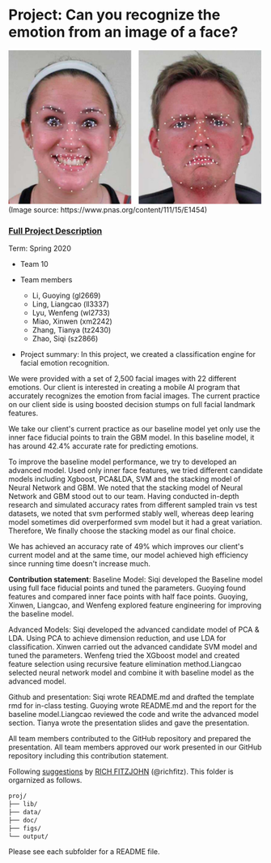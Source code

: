 # Project: Can you recognize the emotion from an image of a face? 
<img src="figs/CE.jpg" alt="Compound Emotions" width="500"/>
(Image source: https://www.pnas.org/content/111/15/E1454)

### [Full Project Description](doc/project3_desc.md)

Term: Spring 2020

+ Team 10
+ Team members
	+ Li, Guoying (gl2669)
	+ Ling, Liangcao (ll3337)
	+ Lyu, Wenfeng (wl2733)
	+ Miao, Xinwen (xm2242)
	+ Zhang, Tianya (tz2430)
	+ Zhao, Siqi (sz2866)

+ Project summary: In this project, we created a classification engine for facial emotion recognition. 

We were provided with a set of 2,500 facial images with 22 different emotions. Our client is interested in creating a mobile AI program that accurately recognizes the emotion from facial images. The current practice on our client side is using boosted decision stumps on full facial landmark features.

We take our client's current practice as our baseline model yet only use the inner face fiducial points to train the GBM model. In this baseline model, it has around 42.4% accurate rate for predicting emotions.

To improve the baseline model performance, we try to developed an advanced model. Used only inner face features, we tried different candidate models including Xgboost, PCA&LDA, SVM and the stacking model of Neural Network and GBM. We noted that the stacking model of Neural Network and GBM stood out to our team. Having conducted in-depth research and simulated accuracy rates from different sampled train vs test datasets, we noted that svm performed stably well, whereas deep learing model sometimes did overperformed svm model but it had a great variation. Therefore, We finally choose the stacking model as our final choice.

We has achieved an accuracy rate of 49% which improves our client's current model and at the same time, our model achieved high efficiency since running time doesn't increase much.

**Contribution statement**: 
Baseline Model: Siqi developed the Baseline model using full face fiducial points and tuned the parameters. Guoying found features and compared inner face points with half face points. Guoying, Xinwen, Liangcao, and Wenfeng explored feature engineering for improving the baseline model.

Advanced Models: Siqi developed the advanced candidate model of PCA & LDA. Using PCA to achieve dimension reduction, and use LDA for classification. Xinwen carried out the advanced candidate SVM model and tuned the parameters. Wenfeng tried the XGboost model and created feature selection using recursive feature elimination method.Liangcao selected neural network model and combine it with baseline model as the advanced model. 

Github and presentation: Siqi wrote README.md and drafted the template rmd for in-class testing. Guoying wrote README.md and the report for the baseline model.Liangcao reviewed the code and write the advanced model section. Tianya wrote the presentation slides and gave the presentation.

All team members contributed to the GitHub repository and prepared the presentation. All team members approved our work presented in our GitHub repository including this contribution statement.

Following [suggestions](http://nicercode.github.io/blog/2013-04-05-projects/) by [RICH FITZJOHN](http://nicercode.github.io/about/#Team) (@richfitz). This folder is orgarnized as follows.

```
proj/
├── lib/
├── data/
├── doc/
├── figs/
└── output/
```

Please see each subfolder for a README file.
